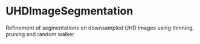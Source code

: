 # UHDImageSegmentation

Refinement of segmentations on downsampled UHD images using thinning, pruning and random walker
